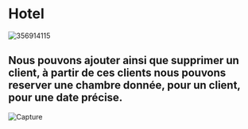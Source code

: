 # Hotel

![356914115](https://user-images.githubusercontent.com/112926730/212089029-10c8d563-09f6-4ea0-a328-82e01411f1a1.jpg)

## Nous pouvons ajouter ainsi que supprimer un client, à partir de ces clients nous pouvons reserver une chambre donnée, pour un client, pour une date précise.

![Capture](https://user-images.githubusercontent.com/112926730/212088481-836e9f65-966b-4a30-b40c-54423c4d2bf2.PNG)
